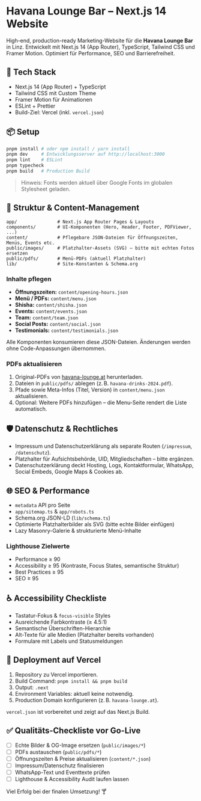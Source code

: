 # Havana Lounge Bar – Next.js 14 Website

High-end, production-ready Marketing-Website für die **Havana Lounge Bar** in Linz. Entwickelt mit Next.js 14 (App Router), TypeScript, Tailwind CSS und Framer Motion. Optimiert für Performance, SEO und Barrierefreiheit.

## 🚀 Tech Stack
- Next.js 14 (App Router) + TypeScript
- Tailwind CSS mit Custom Theme
- Framer Motion für Animationen
- ESLint + Prettier
- Build-Ziel: Vercel (inkl. `vercel.json`)

## 📦 Setup
```bash
pnpm install # oder npm install / yarn install
pnpm dev     # Entwicklungsserver auf http://localhost:3000
pnpm lint    # ESLint
pnpm typecheck
pnpm build   # Production Build
```

> Hinweis: Fonts werden aktuell über Google Fonts im globalen Stylesheet geladen.

## 📂 Struktur & Content-Management
```
app/               # Next.js App Router Pages & Layouts
components/        # UI-Komponenten (Hero, Header, Footer, PDFViewer, ...)
content/           # Pflegebare JSON-Dateien für Öffnungszeiten, Menüs, Events etc.
public/images/     # Platzhalter-Assets (SVG) – bitte mit echten Fotos ersetzen
public/pdfs/       # Menü-PDFs (aktuell Platzhalter)
lib/               # Site-Konstanten & Schema.org
```

### Inhalte pflegen
- **Öffnungszeiten:** `content/opening-hours.json`
- **Menü / PDFs:** `content/menu.json`
- **Shisha:** `content/shisha.json`
- **Events:** `content/events.json`
- **Team:** `content/team.json`
- **Social Posts:** `content/social.json`
- **Testimonials:** `content/testimonials.json`

Alle Komponenten konsumieren diese JSON-Dateien. Änderungen werden ohne Code-Anpassungen übernommen.

### PDFs aktualisieren
1. Original-PDFs von [havana-lounge.at](https://www.havana-lounge.at) herunterladen.
2. Dateien in `public/pdfs/` ablegen (z. B. `havana-drinks-2024.pdf`).
3. Pfade sowie Meta-Infos (Titel, Version) in `content/menu.json` aktualisieren.
4. Optional: Weitere PDFs hinzufügen – die Menu-Seite rendert die Liste automatisch.

## 🛡 Datenschutz & Rechtliches
- Impressum und Datenschutzerklärung als separate Routen (`/impressum`, `/datenschutz`).
- Platzhalter für Aufsichtsbehörde, UID, Mitgliedschaften – bitte ergänzen.
- Datenschutzerklärung deckt Hosting, Logs, Kontaktformular, WhatsApp, Social Embeds, Google Maps & Cookies ab.

## 🌐 SEO & Performance
- `metadata` API pro Seite
- `app/sitemap.ts` & `app/robots.ts`
- Schema.org JSON-LD (`lib/schema.ts`)
- Optimierte Platzhalterbilder als SVG (bitte echte Bilder einfügen)
- Lazy Masonry-Galerie & strukturierte Menü-Inhalte

### Lighthouse Zielwerte
- Performance ≥ 90
- Accessibility ≥ 95 (Kontraste, Focus States, semantische Struktur)
- Best Practices ≥ 95
- SEO ≥ 95

## ♿ Accessibility Checkliste
- Tastatur-Fokus & `focus-visible` Styles
- Ausreichende Farbkontraste (≥ 4.5:1)
- Semantische Überschriften-Hierarchie
- Alt-Texte für alle Medien (Platzhalter bereits vorhanden)
- Formulare mit Labels und Statusmeldungen

## 🔁 Deployment auf Vercel
1. Repository zu Vercel importieren.
2. Build Command: `pnpm install && pnpm build`
3. Output: `.next`
4. Environment Variables: aktuell keine notwendig.
5. Production Domain konfigurieren (z. B. `havana-lounge.at`).

`vercel.json` ist vorbereitet und zeigt auf das Next.js Build.

## ✅ Qualitäts-Checkliste vor Go-Live
- [ ] Echte Bilder & OG-Image ersetzen (`public/images/*`)
- [ ] PDFs austauschen (`public/pdfs/*`)
- [ ] Öffnungszeiten & Preise aktualisieren (`content/*.json`)
- [ ] Impressum/Datenschutz finalisieren
- [ ] WhatsApp-Text und Eventtexte prüfen
- [ ] Lighthouse & Accessibility Audit laufen lassen

Viel Erfolg bei der finalen Umsetzung! 🍸
